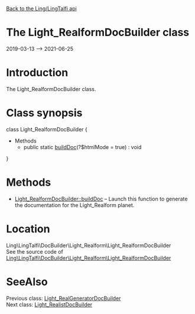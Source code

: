 [Back to the Ling/LingTalfi api](https://github.com/lingtalfi/LingTalfi/blob/master/doc/api/Ling/LingTalfi.md)



The Light_RealformDocBuilder class
================
2019-03-13 --> 2021-06-25






Introduction
============

The Light_RealformDocBuilder class.



Class synopsis
==============


class <span class="pl-k">Light_RealformDocBuilder</span>  {

- Methods
    - public static [buildDoc](https://github.com/lingtalfi/LingTalfi/blob/master/doc/api/Ling/LingTalfi/DocBuilder/Light_Realform/Light_RealformDocBuilder/buildDoc.md)(?$htmlMode = true) : void

}






Methods
==============

- [Light_RealformDocBuilder::buildDoc](https://github.com/lingtalfi/LingTalfi/blob/master/doc/api/Ling/LingTalfi/DocBuilder/Light_Realform/Light_RealformDocBuilder/buildDoc.md) &ndash; Launch this function to generate the documentation for the Light_Realform planet.





Location
=============
Ling\LingTalfi\DocBuilder\Light_Realform\Light_RealformDocBuilder<br>
See the source code of [Ling\LingTalfi\DocBuilder\Light_Realform\Light_RealformDocBuilder](https://github.com/lingtalfi/LingTalfi/blob/master/DocBuilder/Light_Realform/Light_RealformDocBuilder.php)



SeeAlso
==============
Previous class: [Light_RealGeneratorDocBuilder](https://github.com/lingtalfi/LingTalfi/blob/master/doc/api/Ling/LingTalfi/DocBuilder/Light_RealGenerator/Light_RealGeneratorDocBuilder.md)<br>Next class: [Light_RealistDocBuilder](https://github.com/lingtalfi/LingTalfi/blob/master/doc/api/Ling/LingTalfi/DocBuilder/Light_Realist/Light_RealistDocBuilder.md)<br>
